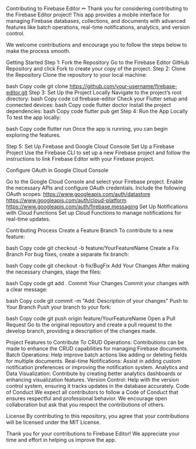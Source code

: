 
Contributing to Firebase Editor ✏
Thank you for considering contributing to the Firebase Editor project! This app provides a mobile interface for managing Firebase databases, collections, and documents with advanced features like batch operations, real-time notifications, analytics, and version control.

We welcome contributions and encourage you to follow the steps below to make the process smooth.

Getting Started
Step 1: Fork the Repository
Go to the Firebase Editor GitHub Repository and click Fork to create your copy of the project.
Step 2: Clone the Repository
Clone the repository to your local machine:

bash
Copy code
git clone https://github.com/your-username/firebase-editor.git
Step 3: Set Up the Project Locally
Navigate to the project’s root directory:
bash
Copy code
cd firebase-editor
Check your Flutter setup and connected devices:
bash
Copy code
flutter doctor
Install the project dependencies:
bash
Copy code
flutter pub get
Step 4: Run the App Locally
To test the app locally:

bash
Copy code
flutter run
Once the app is running, you can begin exploring the features.

Step 5: Set Up Firebase and Google Cloud Console
Set Up a Firebase Project
Use the Firebase CLI to set up a new Firebase project and follow the instructions to link Firebase Editor with your Firebase project.

Configure OAuth in Google Cloud Console

Go to the Google Cloud Console and select your Firebase project.
Enable the necessary APIs and configure OAuth credentials.
Include the following OAuth scopes:
https://www.googleapis.com/auth/datastore
https://www.googleapis.com/auth/cloud-platform
https://www.googleapis.com/auth/firebase.messaging
Set Up Notifications with Cloud Functions
Set up Cloud Functions to manage notifications for real-time updates.

Contributing Process
Create a Feature Branch To contribute to a new feature:

bash
Copy code
git checkout -b feature/YourFeatureName
Create a Fix Branch For bug fixes, create a separate fix branch:

bash
Copy code
git checkout -b fix/BugFix
Add Your Changes After making the necessary changes, stage the files:

bash
Copy code
git add .
Commit Your Changes Commit your changes with a clear message:

bash
Copy code
git commit -m "Add: Description of your changes"
Push to Your Branch Push your branch to your fork:

bash
Copy code
git push origin feature/YourFeatureName
Open a Pull Request Go to the original repository and create a pull request to the develop branch, providing a description of the changes made.

Project Features to Contribute To
CRUD Operations: Contributions can be made to enhance the CRUD capabilities for managing Firebase documents.
Batch Operations: Help improve batch actions like adding or deleting fields for multiple documents.
Real-time Notifications: Assist in adding custom notification preferences or improving the notification system.
Analytics and Data Visualization: Contribute by creating better analytics dashboards or enhancing visualization features.
Version Control: Help with the version control system, ensuring it tracks updates in the database accurately.
Code of Conduct
We expect all contributors to follow a Code of Conduct that ensures respectful and professional behavior. We encourage open collaboration but ask that you respect the contributions of others.

License
By contributing to this repository, you agree that your contributions will be licensed under the MIT License.

Thank you for your contributions to Firebase Editor! We appreciate your time and effort in helping us improve the app.